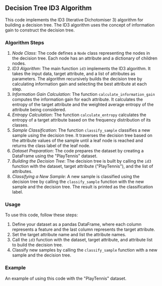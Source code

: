 # 

## Decision Tree ID3 Algorithm

This code implements the ID3 (Iterative Dichotomiser 3) algorithm for building a decision tree. The ID3 algorithm uses the concept of information gain to construct the decision tree.

### Algorithm Steps

1. *Node Class*: The code defines a `Node` class representing the nodes in the decision tree. Each node has an attribute and a dictionary of children nodes.
2. *ID3 Algorithm*: The main function `id3` implements the ID3 algorithm. It takes the input data, target attribute, and a list of attributes as parameters. The algorithm recursively builds the decision tree by calculating information gain and selecting the best attribute at each step.
3. *Information Gain Calculation*: The function `calculate_information_gain` computes the information gain for each attribute. It calculates the entropy of the target attribute and the weighted average entropy of the attribute being considered.
4. *Entropy Calculation*: The function `calculate_entropy` calculates the entropy of a target attribute based on the frequency distribution of its classes.
5. *Sample Classification*: The function `classify_sample` classifies a new sample using the decision tree. It traverses the decision tree based on the attribute values of the sample until a leaf node is reached and returns the class label of the leaf node.
6. *Dataset Preparation*: The code prepares the dataset by creating a DataFrame using the "PlayTennis" dataset.
7. *Building the Decision Tree*: The decision tree is built by calling the `id3` function with the dataset, target attribute ("PlayTennis"), and the list of attributes.
8. *Classifying a New Sample*: A new sample is classified using the decision tree by calling the `classify_sample` function with the new sample and the decision tree. The result is printed as the classification label.

### Usage

To use this code, follow these steps:

1. Define your dataset as a pandas DataFrame, where each column represents a feature and the last column represents the target attribute.
2. Set the target attribute name and list the attribute names.
3. Call the `id3` function with the dataset, target attribute, and attribute list to build the decision tree.
4. Classify new samples by calling the `classify_sample` function with a new sample and the decision tree.

### Example

An example of using this code with the "PlayTennis" dataset.
